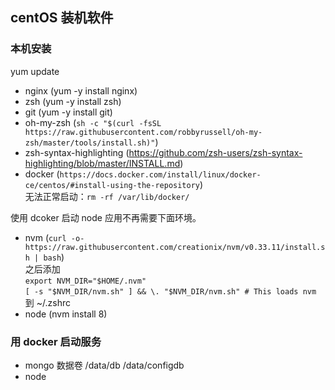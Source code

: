 ## centOS 装机软件
### 本机安装
yum update
- nginx (yum -y install nginx)
- zsh (yum -y install zsh)
- git (yum -y install git)
- oh-my-zsh (`sh -c "$(curl -fsSL https://raw.githubusercontent.com/robbyrussell/oh-my-zsh/master/tools/install.sh)"`)
- zsh-syntax-highlighting (https://github.com/zsh-users/zsh-syntax-highlighting/blob/master/INSTALL.md)
- docker (`https://docs.docker.com/install/linux/docker-ce/centos/#install-using-the-repository`)  
无法正常启动：`rm -rf /var/lib/docker/`

使用 dcoker 启动 node 应用不再需要下面环境。
- nvm (`curl -o- https://raw.githubusercontent.com/creationix/nvm/v0.33.11/install.sh | bash`)  
之后添加  
`export NVM_DIR="$HOME/.nvm"`  
`[ -s "$NVM_DIR/nvm.sh" ] && \. "$NVM_DIR/nvm.sh" # This loads nvm`   
到 ~/.zshrc  
- node (nvm install 8)

### 用 docker 启动服务
- mongo 数据卷 /data/db /data/configdb
- node